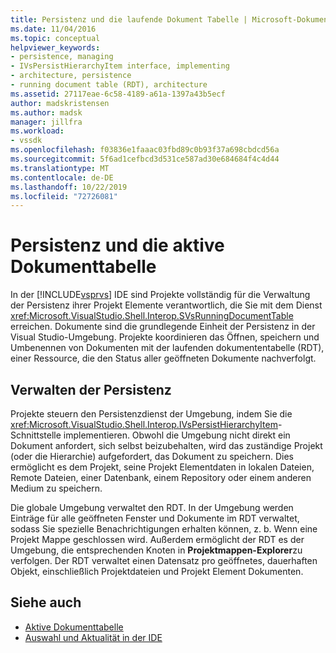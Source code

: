```yaml
---
title: Persistenz und die laufende Dokument Tabelle | Microsoft-Dokumentation
ms.date: 11/04/2016
ms.topic: conceptual
helpviewer_keywords:
- persistence, managing
- IVsPersistHierarchyItem interface, implementing
- architecture, persistence
- running document table (RDT), architecture
ms.assetid: 27117eae-6c58-4189-a61a-1397a43b5ecf
author: madskristensen
ms.author: madsk
manager: jillfra
ms.workload:
- vssdk
ms.openlocfilehash: f03836e1faaac03fbd89c0b93f37a698cbdcd56a
ms.sourcegitcommit: 5f6ad1cefbcd3d531ce587ad30e684684f4c4d44
ms.translationtype: MT
ms.contentlocale: de-DE
ms.lasthandoff: 10/22/2019
ms.locfileid: "72726081"
---
```

# <a name="persistence-and-the-running-document-table"></a>Persistenz und die aktive Dokumenttabelle
In der [!INCLUDE[vsprvs](../../code-quality/includes/vsprvs_md.md)] IDE sind Projekte vollständig für die Verwaltung der Persistenz ihrer Projekt Elemente verantwortlich, die Sie mit dem Dienst <xref:Microsoft.VisualStudio.Shell.Interop.SVsRunningDocumentTable> erreichen. Dokumente sind die grundlegende Einheit der Persistenz in der Visual Studio-Umgebung. Projekte koordinieren das Öffnen, speichern und Umbenennen von Dokumenten mit der laufenden dokumententabelle (RDT), einer Ressource, die den Status aller geöffneten Dokumente nachverfolgt.

## <a name="managing-persistence"></a>Verwalten der Persistenz
 Projekte steuern den Persistenzdienst der Umgebung, indem Sie die <xref:Microsoft.VisualStudio.Shell.Interop.IVsPersistHierarchyItem>-Schnittstelle implementieren. Obwohl die Umgebung nicht direkt ein Dokument anfordert, sich selbst beizubehalten, wird das zuständige Projekt (oder die Hierarchie) aufgefordert, das Dokument zu speichern. Dies ermöglicht es dem Projekt, seine Projekt Elementdaten in lokalen Dateien, Remote Dateien, einer Datenbank, einem Repository oder einem anderen Medium zu speichern.

 Die globale Umgebung verwaltet den RDT. In der Umgebung werden Einträge für alle geöffneten Fenster und Dokumente im RDT verwaltet, sodass Sie spezielle Benachrichtigungen erhalten können, z. b. Wenn eine Projekt Mappe geschlossen wird. Außerdem ermöglicht der RDT es der Umgebung, die entsprechenden Knoten in **Projektmappen-Explorer**zu verfolgen. Der RDT verwaltet einen Datensatz pro geöffnetes, dauerhaften Objekt, einschließlich Projektdateien und Projekt Element Dokumenten.

## <a name="see-also"></a>Siehe auch
- [Aktive Dokumenttabelle](../../extensibility/internals/running-document-table.md)
- [Auswahl und Aktualität in der IDE](../../extensibility/internals/selection-and-currency-in-the-ide.md)